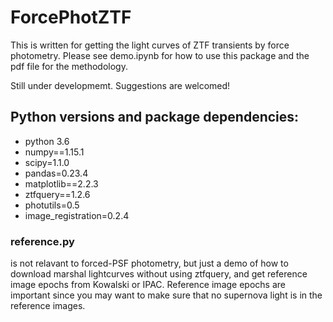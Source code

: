 # ForcePhotZTF
This is written for getting the light curves of ZTF transients by force photometry.
Please see demo.ipynb for how to use this package and the pdf file for the methodology.

Still under developmemt. Suggestions are welcomed!

## Python versions and package dependencies:
- python 3.6
- numpy==1.15.1
- scipy=1.1.0
- pandas=0.23.4
- matplotlib==2.2.3
- ztfquery==1.2.6
- photutils=0.5
- image_registration=0.2.4

### reference.py 

is not relavant to forced-PSF photometry, but just a demo of how to download marshal lightcurves without using ztfquery, and get reference image epochs from Kowalski or IPAC. Reference image epochs are important since you may want to make sure that no supernova light is in the reference images.
